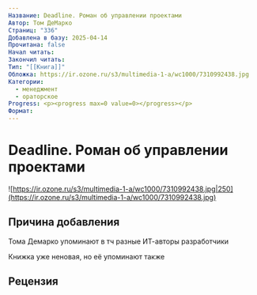 ```yaml
---
Название: Deadline. Роман об управлении проектами
Автор: Том ДеМарко
Страниц: "336"
Добавлена в базу: 2025-04-14
Прочитана: false
Начал читать: 
Закончил читать: 
Тип: "[[Книга]]"
Обложка: https://ir.ozone.ru/s3/multimedia-1-a/wc1000/7310992438.jpg
Категории:
  - менеджмент
  - ораторское
Progress: <p><progress max=0 value=0></progress></p>
Формат:
---
```

# Deadline. Роман об управлении проектами

![https://ir.ozone.ru/s3/multimedia-1-a/wc1000/7310992438.jpg|250](https://ir.ozone.ru/s3/multimedia-1-a/wc1000/7310992438.jpg)

## Причина добавления

Тома Демарко упоминают в тч разные ИТ-авторы разработчики

Книжка уже неновая, но её упоминают также
## Рецензия